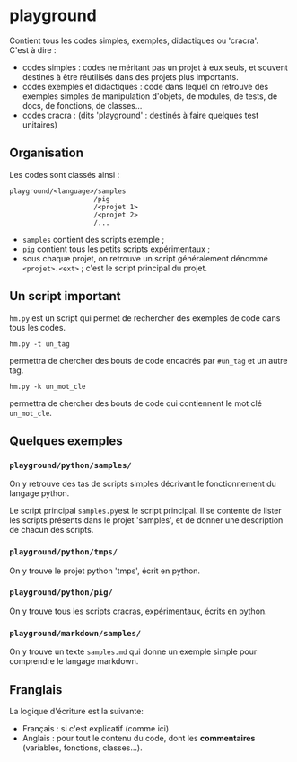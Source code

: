 # playground
Contient tous les codes simples, exemples, didactiques ou 'cracra'.  
C'est à dire :

* codes simples : codes ne méritant pas un projet à eux seuls, et souvent destinés à être réutilisés dans des projets plus importants.
* codes exemples et didactiques : code dans lequel on retrouve des exemples simples de manipulation d'objets, de modules, de tests, de docs, de fonctions, de classes...
* codes cracra : (dits 'playground' : destinés à faire quelques test unitaires)

## Organisation 

Les codes sont classés ainsi : 

    playground/<language>/samples
                         /pig
                         /<projet 1>
                         /<projet 2>
                         /...

* `samples` contient des scripts exemple ;
* `pig` contient tous les petits scripts expérimentaux ;
* sous chaque projet, on retrouve un script généralement dénommé `<projet>.<ext>` ;
c'est le script principal du projet.

## Un script important
`hm.py` est un script qui permet de rechercher des exemples de code dans tous les codes.


    hm.py -t un_tag
permettra de chercher des bouts de code encadrés par `#un_tag` et un autre tag.


    hm.py -k un_mot_cle
permettra de chercher des bouts de code qui contiennent le mot clé `un_mot_cle`.

## Quelques exemples 
### `playground/python/samples/`
On y retrouve des tas de scripts simples décrivant le fonctionnement du langage python.

Le script principal `samples.py`est le script principal. Il se contente de lister les scripts présents dans le projet 'samples', et de donner une description de chacun des scripts.

### `playground/python/tmps/`
On y trouve le projet python 'tmps', écrit en python.

### `playground/python/pig/`
On y trouve tous les scripts cracras, expérimentaux, écrits en python.

### `playground/markdown/samples/`
On y trouve un texte `samples.md` qui donne un exemple simple pour comprendre le langage markdown.

## Franglais
La logique d'écriture est la suivante:

* Français : si c'est explicatif (comme ici)
* Anglais : pour tout le contenu du code, dont les **commentaires** (variables, fonctions, classes...).


